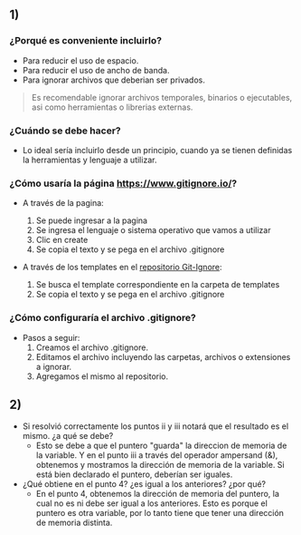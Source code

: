 ## 1)

### ¿Porqué es conveniente incluirlo?
- Para reducir el uso de espacio. 
- Para reducir el uso de ancho de banda.
- Para ignorar archivos que deberian ser privados.

 >Es recomendable ignorar archivos temporales, binarios o ejecutables, asi como herramientas o librerias externas.
    
### ¿Cuándo se debe hacer?
 - Lo ideal sería incluirlo desde un principio, cuando ya se tienen definidas la herramientas y lenguaje a utilizar.

### ¿Cómo usaría la página https://www.gitignore.io/?
* A través de la pagina:
  1. Se puede ingresar a la pagina
  2. Se ingresa el lenguaje o sistema operativo que vamos a utilizar
  3. Clic en create
  4. Se copia el texto y se pega en el archivo .gitignore

* A través de los templates en el [repositorio Git-Ignore](https://github.com/toptal/gitignore):
  1. Se busca el template correspondiente en la carpeta de templates
  2. Se copia el texto y se pega en el archivo .gitignore

### ¿Cómo configuraría el archivo .gitignore?
- Pasos a seguir:
  1. Creamos el archivo .gitignore.
  2. Editamos el archivo incluyendo las carpetas, archivos o extensiones a ignorar.
  3. Agregamos el mismo al repositorio.

## 2)
 * Si resolvió correctamente los puntos ii y iii notará que el resultado es el mismo. ¿a qué se debe? 
   * Esto se debe a que el puntero "guarda" la direccion de memoria de la variable. Y en el punto iii a través del operador ampersand (&), obtenemos y mostramos la dirección de memoria de la variable. Si está bien declarado el puntero, deberían ser iguales.
 * ¿Qué obtiene en el punto 4? ¿es igual a los anteriores? ¿por qué?
   * En el punto 4, obtenemos la dirección de memoria del puntero, la cual no es ni debe ser igual a los anteriores. Esto es porque el puntero es otra variable, por lo tanto tiene que tener una dirección de memoria distinta.